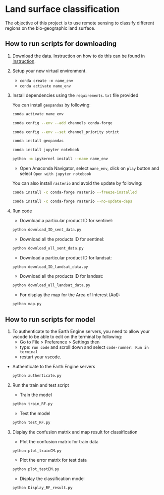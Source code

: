 
# Land surface classification

The objective of this project is to use remote sensing to classify different regions on the bio-geographic land surface.

## How to run scripts for downloading

1. Download the data. Instruction on how to do this can be found in [Instruction](https://github.com/https-github-com-Engelbert107/Tobacco_areas_classification_malawi_mozambique/tree/main/Instruction).

2. Setup your new virtual environment.
    - `conda create -n name_env`
    - `conda activate name_env`

3. Install dependencies using the `requirements.txt` file provided

    You can install `geopandas` by following:
     ```bash 
     conda activate name_env
     ```
     ```bash 
     conda config --env --add channels conda-forge
     ```
     ```bash
     conda config --env --set channel_priority strict
     ```
    ```bash 
    conda install geopandas
    ```
     ```bash 
     conda install jupyter notebook
     ```
     ```bash 
     python -m ipykernel install --name name_env
     ```
    - Open Anaconda Navigator, select `nane_env`, click on `play` button and select `Open with jupyter notebook`

    You can also install `rasterio` and avoid the update by following:
     ```bash 
     conda install -c conda-forge rasterio --freeze-installed
     ```
     ```bash 
     conda install -c conda-forge rasterio --no-update-deps
     ```


4. Run code

   - Download a particular product ID for sentinel: 
    ```bash 
    python download_ID_sent_data.py
    ```

   - Download all the products ID for sentinel: 
    ```bash  
    python download_all_sent_data.py
    ```
    
    - Download a particular product ID for landsat: 
    ```bash 
    python download_ID_landsat_data.py
    ```

   - Download all the products ID for landsat: 
    ```bash  
    python download_all_landsat_data.py
    ```

   - For display the map for the Area of Interest (AoI): 
    ```bash 
    python map.py
    ```
    
  
  ## How to run scripts for model
  
  1. To authenticate to the Earth Engine servers, you need to allow your vscode to be able to edit on the terminal by following:    
      - Go to File > Preference > Settings then
      - type: ``run code`` and scroll down and select ``code-runner: Run in terminal``
      - restart your vscode.



  - Authenticate to the Earth Engine servers
      ```bash 
      python authenticate.py
      ```
      
  2. Run the train and test script
      
      - Train the model
       ```bash 
       python train_RF.py
       ```
      
      - Test the model
       ```bash 
       python test_RF.py
       ```
   
  3. Display the confusion matrix and map result for classification
   
      - Plot the confusion matrix for train data
       ```bash 
       python plot_trainCM.py
       ```
      
      - Plot the error matrix for test data
       ```bash 
       python plot_testEM.py
       ```
      
      - Display the classification model
       ```bash 
       python Display_RF_result.py
       ```

